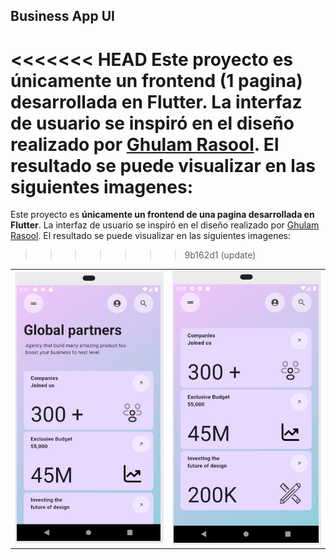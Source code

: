 ## Business App UI

<<<<<<< HEAD
Este proyecto es **únicamente un frontend (1 pagina) desarrollada en Flutter**. La interfaz de usuario se inspiró en el diseño realizado por [Ghulam Rasool](https://dribbble.com/shots/25190920-Business-App-UX-UI-Design?utm_source=Clipboard_Shot&utm_campaign=ghulaam-rasool&utm_content=Business%20App%20UX%20UI%20Design&utm_medium=Social_Share). El resultado se puede visualizar en las siguientes imagenes:
=======
Este proyecto es **únicamente un frontend de una pagina desarrollada en Flutter**. La interfaz de usuario se inspiró en el diseño realizado por [Ghulam Rasool](https://dribbble.com/shots/25190920-Business-App-UX-UI-Design?utm_source=Clipboard_Shot&utm_campaign=ghulaam-rasool&utm_content=Business%20App%20UX%20UI%20Design&utm_medium=Social_Share). El resultado se puede visualizar en las siguientes imagenes:
>>>>>>> 9b162d1 (update)

<table>
  <tr>
    <td><img src="assets\screenshots\screenshot1.png" alt="Imagen 1" width="300"/></td>
    <td><img src="assets\screenshots\screenshot2.png" alt="Imagen 2" width="300"/></td>
  </tr>
</table>

